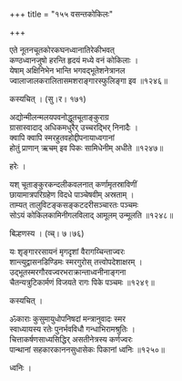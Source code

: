 +++
title = "१५५ वसन्तकोकिलः"

+++


एते नूतनचूतकोरकघनध्वानातिरेकीभवत्  
कण्ठध्वानजुषो हरन्ति हृदयं मध्ये वनं कोकिलाः ।  
येषाम् अक्षिनिभेन भान्ति भगवद्भूतेशनेत्रानल  
ज्वालाजालकरालितासमशराङ्गारस्फुलिङ्गा इव ॥१२४६॥  


कस्यचित् । (सु।र। १७१)  


अद्योन्मीलन्मलयपवनोद्धूतचूताङ्कुराग्र  
ग्रासास्वादाद् अधिकमधुरैर् उच्चरद्भिर् निनादैः ।  
क्वापि क्वापि स्मरहुतवहोद्दीपनायाध्वगानां   
होतुं प्राणान् ऋचम् इव पिकः सामिधेनीम् अधीते ॥१२४७॥  


हरेः ।  


यश् चूताङ्कुरकन्दलीकवलनात् कर्णामृतस्राविणीं  
छायामात्रपरिग्रहेण विदधे पाञ्चेषवीम् अस्रताम् ।  
ताम्यत् तालुविटङ्कसङ्कटदरीसञ्चारतः पञ्चमः  
सोऽयं कोकिलकामिनीगलविलाद् आमूलम् उन्मूलति ॥१२४८॥  


बिल्हणस्य । (व्च्। ७।७६)  


यः शृङ्गाररसायनं मृगदृशां वैरागय्चिन्ताज्वरः  
शान्त्युद्वासनडिण्डिमः स्मरगुरोस् तत्त्वोपदेशाक्षरम् ।  
उद्भूतस्मरगौरवज्वरभराक्रान्ताध्वनीनाङ्गना  
चैतन्यत्रुटिकार्मणं विजयते रागः पिके पञ्चमः ॥१२४९॥  


कस्यचित् ।  


ॐकाराः कुसुमायुधोपनिषदां मन्त्रानुवादः स्मर  
स्वाध्यायस्य रतेः पुनर्भवविधौ गन्धाभिरामश्रुतिः ।  
चित्ताकर्षणसाध्यसिद्धिर् असतीनेत्रस्य कर्णज्वरः  
पान्थानां सहकारकाननसुधासेकः पिकानां ध्वनिः ॥१२५०॥  


ध्वनिः ।  
